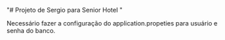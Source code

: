 "# Projeto de Sergio para Senior Hotel " 

Necessário fazer a configuração do application.propeties para usuário e senha do banco.
